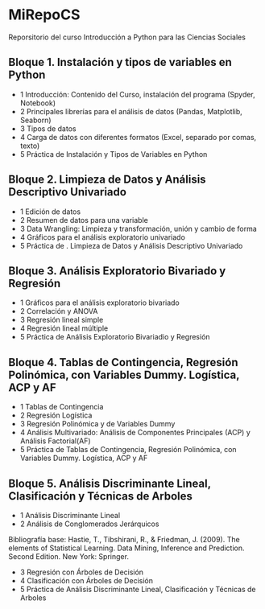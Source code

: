 # MiRepoCS
Reporsitorio del curso Introducción a Python para las Ciencias Sociales

## Bloque 1. Instalación y tipos de variables en Python
* 1	Introducción: Contenido del Curso, instalación del programa (Spyder, Notebook)
* 2	Principales librerías para el análisis de datos (Pandas, Matplotlib, Seaborn)
* 3	Tipos de datos
* 4	Carga de datos con diferentes formatos (Excel, separado por comas, texto)
* 5	Práctica de Instalación y Tipos de Variables en Python

## Bloque 2. Limpieza de Datos y Análisis Descriptivo Univariado
* 1	Edición de datos 
* 2	Resumen de datos para una variable
* 3	Data Wrangling: Limpieza y transformación, unión y 
cambio de forma 
* 4	Gráficos para el análisis exploratorio univariado
* 5	Práctica de . Limpieza de Datos y Análisis Descriptivo Univariado

## Bloque 3. Análisis Exploratorio Bivariado y Regresión
* 1 Gráficos para el análisis exploratorio bivariado
* 2 Correlación y ANOVA
* 3 Regresión lineal simple
* 4 Regresión lineal múltiple
* 5 Práctica de Análisis Exploratorio Bivariadio y Regresión

## Bloque 4. Tablas de Contingencia, Regresión Polinómica, con Variables Dummy. Logística, ACP y AF
* 1	Tablas de Contingencia 
* 2	Regresión Logística 
* 3	Regresión Polinómica y de Variables Dummy
* 4	Análisis Multivariado: Análisis de Componentes Principales (ACP) y Análisis Factorial(AF)
* 5	Práctica de Tablas de Contingencia, Regresión Polinómica, con Variables Dummy. Logística, ACP y AF

## Bloque 5. Análisis Discriminante Lineal, Clasificación y Técnicas de Arboles
* 1	Análisis Discriminante Lineal
* 2	Análisis de Conglomerados Jerárquicos

Bibliografía base: 
Hastie, T., Tibshirani, R., & Friedman, J. (2009). The elements of Statistical Learning. Data Mining, Inference and Prediction. Second Edition. New York: Springer.
* 3	Regresión con Árboles de Decisión
* 4	Clasificación con Árboles de Decisión 
* 5	Práctica de Análisis Discriminante Lineal, Clasificación y Técnicas de Arboles
